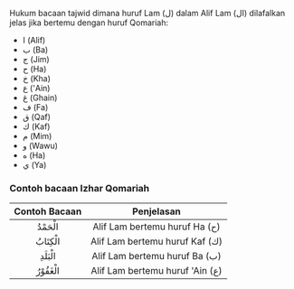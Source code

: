 Hukum bacaan tajwid dimana huruf Lam (ل) dalam Alif Lam (ال) dilafalkan jelas jika bertemu dengan huruf Qomariah:
- ‎ا (Alif)
- ‎ب (Ba)
- ‎ج (Jim)
- ‎ح (Ha)
- ‎خ (Kha)
- ‎ع ('Ain)
- ‎غ (Ghain)
- ‎ف (Fa)
- ‎ق (Qaf)
- ‎ك (Kaf)‎
- ‎م (Mim)
- ‎و (Wawu)
- ‎ه (Ha)
- ‎ي (Ya)

### Contoh bacaan Izhar Qomariah
| Contoh Bacaan |           Penjelasan            |
| :-----------: | :-----------------------------: |
|  ‎الْحَمْدُ   |  Alif Lam bertemu huruf Ha (ح)  |
|  الْكِتَابُ   | Alif Lam bertemu huruf Kaf (ك)  |
|   الْبَلَدِ   |  Alif Lam bertemu huruf Ba (ب)  |
|  الْغَفُوْرُ  | Alif Lam bertemu huruf 'Ain (ع) |
